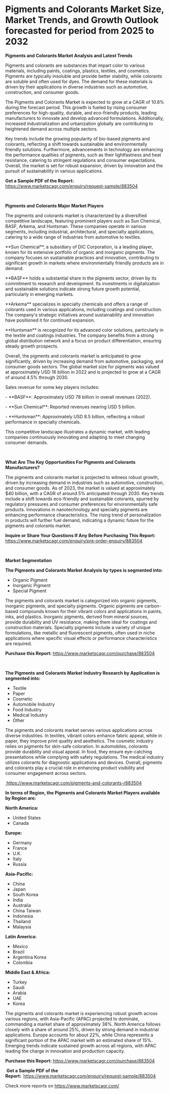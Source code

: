 <p><h1>Pigments and Colorants Market Size, Market Trends, and Growth Outlook forecasted for period from 2025 to 2032</h1></p><p><strong>Pigments and Colorants Market Analysis and Latest Trends</strong></p>
<p><p>Pigments and colorants are substances that impart color to various materials, including paints, coatings, plastics, textiles, and cosmetics. Pigments are typically insoluble and provide better stability, while colorants are soluble and often used for dyes. The demand for these materials is driven by their applications in diverse industries such as automotive, construction, and consumer goods.</p><p>The Pigments and Colorants Market is expected to grow at a CAGR of 10.8% during the forecast period. This growth is fueled by rising consumer preferences for high-quality, durable, and eco-friendly products, leading manufacturers to innovate and develop advanced formulations. Additionally, increased industrialization and urbanization globally are contributing to heightened demand across multiple sectors. </p><p>Key trends include the growing popularity of bio-based pigments and colorants, reflecting a shift towards sustainable and environmentally friendly solutions. Furthermore, advancements in technology are enhancing the performance qualities of pigments, such as their lightfastness and heat resistance, catering to stringent regulations and consumer expectations. Overall, the market is set for robust expansion, driven by innovation and the pursuit of sustainability in various applications.</p></p>
<p><strong>Get a Sample PDF of the Report:&nbsp;</strong> <a href="https://www.marketscagr.com/enquiry/request-sample/883504?utm_campaign=3577&utm_medium=2&utm_source=Github&utm_content=ia&utm_term=02042025&utm_id=pigments-and-colorants">https://www.marketscagr.com/enquiry/request-sample/883504</a></p>
<p>&nbsp;</p>
<p><strong>Pigments and Colorants Major Market Players</strong></p>
<p><p>The pigments and colorants market is characterized by a diversified competitive landscape, featuring prominent players such as Sun Chemical, BASF, Arkema, and Huntsman. These companies operate in various segments, including industrial, architectural, and specialty applications, catering to a wide range of industries from automotive to textiles.</p><p>**Sun Chemical**, a subsidiary of DIC Corporation, is a leading player, known for its extensive portfolio of organic and inorganic pigments. The company focuses on sustainable practices and innovation, contributing to significant growth in markets where environmentally friendly products are in demand.</p><p>**BASF** holds a substantial share in the pigments sector, driven by its commitment to research and development. Its investments in digitalization and sustainable solutions indicate strong future growth potential, particularly in emerging markets.</p><p>**Arkema** specializes in specialty chemicals and offers a range of colorants used in various applications, including coatings and construction. The company's strategic initiatives around sustainability and innovation have positioned it for continued expansion.</p><p>**Huntsman** is recognized for its advanced color solutions, particularly in the textile and coatings industries. The company benefits from a strong global distribution network and a focus on product differentiation, ensuring steady growth prospects.</p><p>Overall, the pigments and colorants market is anticipated to grow significantly, driven by increasing demand from automotive, packaging, and consumer goods sectors. The global market size for pigments was valued at approximately USD 16 billion in 2022 and is projected to grow at a CAGR of around 4.5% through 2030.</p><p>Sales revenue for some key players includes:</p><p>- **BASF**: Approximately USD 78 billion in overall revenues (2022).</p><p>- **Sun Chemical**: Reported revenues nearing USD 5 billion.</p><p>- **Huntsman**: Approximately USD 8.5 billion, reflecting a robust performance in specialty chemicals.</p><p>This competitive landscape illustrates a dynamic market, with leading companies continuously innovating and adapting to meet changing consumer demands.</p></p>
<p>&nbsp;</p>
<p><strong>What Are The Key Opportunities For Pigments and Colorants Manufacturers?</strong></p>
<p><p>The pigments and colorants market is projected to witness robust growth, driven by increasing demand in industries such as automotive, construction, and consumer goods. As of 2023, the market is valued at approximately $40 billion, with a CAGR of around 5% anticipated through 2030. Key trends include a shift towards eco-friendly and sustainable colorants, spurred by regulatory pressures and consumer preferences for environmentally safe products. Innovations in nanotechnology and specialty pigments are enhancing performance characteristics. The rising trend of personalization in products will further fuel demand, indicating a dynamic future for the pigments and colorants market.</p></p>
<p><strong>Inquire or Share Your Questions If Any Before Purchasing This Report:</strong> <a href="https://www.marketscagr.com/enquiry/pre-order-enquiry/883504?utm_campaign=3577&utm_medium=2&utm_source=Github&utm_content=ia&utm_term=02042025&utm_id=pigments-and-colorants">https://www.marketscagr.com/enquiry/pre-order-enquiry/883504</a></p>
<p>&nbsp;</p>
<p><strong>Market Segmentation</strong></p>
<p><strong>The Pigments and Colorants Market Analysis by types is segmented into:</strong></p>
<p><ul><li>Organic Pigment</li><li>Inorganic Pigment</li><li>Special Pigment</li></ul></p>
<p><p>The pigments and colorants market is categorized into organic pigments, inorganic pigments, and specialty pigments. Organic pigments are carbon-based compounds known for their vibrant colors and applications in paints, inks, and plastics. Inorganic pigments, derived from mineral sources, provide durability and UV resistance, making them ideal for coatings and construction materials. Specialty pigments include a variety of unique formulations, like metallic and fluorescent pigments, often used in niche applications where specific visual effects or performance characteristics are required.</p></p>
<p><strong>Purchase this Report:&nbsp;</strong><a href="https://www.marketscagr.com/purchase/883504?utm_campaign=3577&utm_medium=2&utm_source=Github&utm_content=ia&utm_term=02042025&utm_id=pigments-and-colorants">https://www.marketscagr.com/purchase/883504</a></p>
<p>&nbsp;</p>
<p><strong>The Pigments and Colorants Market Industry Research by Application is segmented into:</strong></p>
<p><ul><li>Textile</li><li>Paper</li><li>Cosmetic</li><li>Automobile Industry</li><li>Food Industry</li><li>Medical Industry</li><li>Other</li></ul></p>
<p><p>The pigments and colorants market serves various applications across diverse industries. In textiles, vibrant colors enhance fabric appeal, while in paper, they improve print quality and aesthetics. The cosmetic industry relies on pigments for skin-safe coloration. In automobiles, colorants provide durability and visual appeal. In food, they ensure eye-catching presentations while complying with safety regulations. The medical industry utilizes colorants for diagnostic applications and devices. Overall, pigments and colorants play a crucial role in enhancing product visibility and consumer engagement across sectors.</p></p>
<p><a href="https://www.marketscagr.com/pigments-and-colorants-r883504?utm_campaign=3577&utm_medium=2&utm_source=Github&utm_content=ia&utm_term=02042025&utm_id=pigments-and-colorants">&nbsp;https://www.marketscagr.com/pigments-and-colorants-r883504</a></p>
<p><strong>In terms of Region, the Pigments and Colorants Market Players available by Region are:</strong></p>
<p>
    <p> <strong> North America: </strong>
        <ul>
            <li>United States</li>
            <li>Canada</li>
        </ul>
        </p> 
    <p> <strong> Europe: </strong>
        <ul>
            <li>Germany</li>
            <li>France</li>
            <li>U.K.</li>
            <li>Italy</li>
            <li>Russia</li>
        </ul>
        </p> 
    <p> <strong> Asia-Pacific: </strong>
        <ul>
            <li>China</li>
            <li>Japan</li>
            <li>South Korea</li>
            <li>India</li>
            <li>Australia</li>
            <li>China Taiwan</li>
            <li>Indonesia</li>
            <li>Thailand</li>
            <li>Malaysia</li>
        </ul>
        </p> 
    <p> <strong> Latin America: </strong>
        <ul>
            <li>Mexico</li>
            <li>Brazil</li>
            <li>Argentina Korea</li>
            <li>Colombia</li>
        </ul>
        </p> 
    <p> <strong> Middle East & Africa: </strong>
        <ul>
            <li>Turkey</li>
            <li>Saudi</li>
            <li>Arabia</li>
            <li>UAE</li>
            <li>Korea</li>
        </ul>
    </p>
    </p>
<p><p>The pigments and colorants market is experiencing robust growth across various regions, with Asia-Pacific (APAC) projected to dominate, commanding a market share of approximately 38%. North America follows closely with a share of around 25%, driven by strong demand in industrial applications. Europe accounts for about 22%, while China represents a significant portion of the APAC market with an estimated share of 15%. Emerging trends indicate sustained growth across all regions, with APAC leading the charge in innovation and production capacity.</p></p>
<p><strong>Purchase this Report: </strong><a href="https://www.marketscagr.com/purchase/883504?utm_campaign=3577&utm_medium=2&utm_source=Github&utm_content=ia&utm_term=02042025&utm_id=pigments-and-colorants">https://www.marketscagr.com/purchase/883504</a></p>
<p>&nbsp;<strong>Get a Sample PDF of the Report:&nbsp;&nbsp;</strong><a href="https://www.marketscagr.com/enquiry/request-sample/883504?utm_campaign=3577&utm_medium=2&utm_source=Github&utm_content=ia&utm_term=02042025&utm_id=pigments-and-colorants">https://www.marketscagr.com/enquiry/request-sample/883504</a></p>
<p><strong></strong></p>
<p>Check more reports on <a href="https://www.marketscagr.com/?utm_campaign=3577&utm_medium=2&utm_source=Github&utm_content=ia&utm_term=02042025&utm_id=pigments-and-colorants">https://www.marketscagr.com/</a></p>